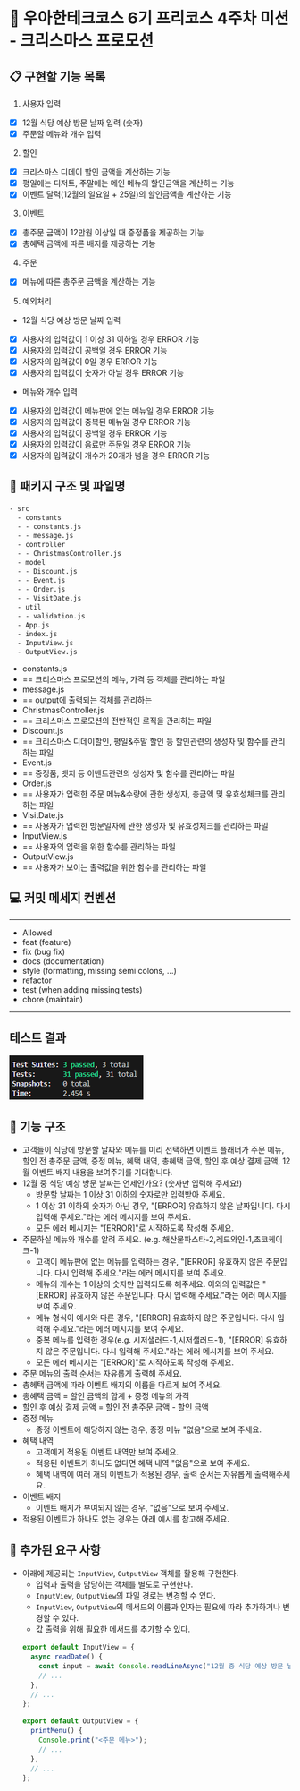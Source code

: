 # :school: 우아한테크코스 6기 프리코스 4주차 미션 - 크리스마스 프로모션

## :clipboard: 구현할 기능 목록

1. 사용자 입력
- [x] 12월 식당 예상 방문 날짜 입력 (숫자)
- [x] 주문할 메뉴와 개수 입력

2. 할인
- [x] 크리스마스 디데이 할인 금액을 계산하는 기능
- [x] 평일에는 디저트, 주말에는 메인 메뉴의 할인금액을 계산하는 기능
- [x] 이벤트 달력(12월의 일요일 + 25일)의 할인금액을 계산하는 기능

3. 이벤트
- [x] 총주문 금액이 12만원 이상일 때 증정품을 제공하는 기능
- [x] 총혜택 금액에 따른 배지를 제공하는 기능

4. 주문
- [x] 메뉴에 따른 총주문 금액을 계산하는 기능

5. 예외처리
- 12월 식당 예상 방문 날짜 입력
- [x] 사용자의 입력값이 1 이상 31 이하일 경우 ERROR 기능
- [x] 사용자의 입력값이 공백일 경우 ERROR 기능
- [x] 사용자의 입력값이 0일 경우 ERROR 기능
- [x] 사용자의 입력값이 숫자가 아닐 경우 ERROR 기능

- 메뉴와 개수 입력
- [x] 사용자의 입력값이 메뉴판에 없는 메뉴일 경우 ERROR 기능
- [x] 사용자의 입력값이 중복된 메뉴일 경우 ERROR 기능
- [x] 사용자의 입력값이 공백일 경우 ERROR 기능
- [x] 사용자의 입력값이 음료만 주문일 경우 ERROR 기능
- [x] 사용자의 입력값이 개수가 20개가 넘을 경우 ERROR 기능

## :file_folder: 패키지 구조 및 파일명
```
- src
  - constants
  - - constants.js
  - - message.js
  - controller
  - - ChristmasController.js
  - model
  - - Discount.js
  - - Event.js
  - - Order.js
  - - VisitDate.js
  - util
  - - validation.js
  - App.js
  - index.js
  - InputView.js
  - OutputView.js
```
- constants.js
- == 크리스마스 프로모션의 메뉴, 가격 등 객체를 관리하는 파일
- message.js
- == output에 출력되는 객체를 관리하는
- ChristmasController.js
- == 크리스마스 프로모션의 전반적인 로직을 관리하는 파일
- Discount.js
- == 크리스마스 디데이할인, 평일&주말 할인 등 할인관련의 생성자 및 함수를 관리하는 파일
- Event.js
- == 증정품, 뱃지 등 이벤트관련의 생성자 및 함수를 관리하는 파일
- Order.js
- == 사용자가 입력한 주문 메뉴&수량에 관한 생성자, 총금액 및 유효성체크를 관리하는 파일
- VisitDate.js
- == 사용자가 입력한 방문일자에 관한 생성자 및 유효성체크를 관리하는 파일
- InputView.js
- == 사용자의 입력을 위한 함수를 관리하는 파일
- OutputView.js
- == 사용자가 보이는 출력값을 위한 함수를 관리하는 파일

## :computer: 커밋 메세지 컨벤션
---
- Allowed <type>
- feat (feature)
- fix (bug fix)
- docs (documentation)
- style (formatting, missing semi colons, …)
- refactor
- test (when adding missing tests)
- chore (maintain)
---

## 테스트 결과
![크리스마스 프로모션 결과](https://github.com/ParkHanSeo/javascript-christmas-6-ParkJeeHoon/blob/main/docs/christmas_result.png)

## :high_brightness: 기능 구조
- 고객들이 식당에 방문할 날짜와 메뉴를 미리 선택하면 이벤트 플래너가 주문 메뉴, 할인 전 총주문 금액, 증정 메뉴, 혜택 내역, 총혜택 금액, 할인 후 예상 결제 금액, 12월 이벤트 배지 내용을 보여주기를 기대합니다.
- 12월 중 식당 예상 방문 날짜는 언제인가요? (숫자만 입력해 주세요!)
  - 방문할 날짜는 1 이상 31 이하의 숫자로만 입력받아 주세요.
  - 1 이상 31 이하의 숫자가 아닌 경우, "[ERROR] 유효하지 않은 날짜입니다. 다시 입력해 주세요."라는 에러 메시지를 보여 주세요.
  - 모든 에러 메시지는 "[ERROR]"로 시작하도록 작성해 주세요.
- 주문하실 메뉴와 개수를 알려 주세요. (e.g. 해산물파스타-2,레드와인-1,초코케이크-1)
  - 고객이 메뉴판에 없는 메뉴를 입력하는 경우, "[ERROR] 유효하지 않은 주문입니다. 다시 입력해 주세요."라는 에러 메시지를 보여 주세요.
  - 메뉴의 개수는 1 이상의 숫자만 입력되도록 해주세요. 이외의 입력값은 "[ERROR] 유효하지 않은 주문입니다. 다시 입력해 주세요."라는 에러 메시지를 보여 주세요.
  - 메뉴 형식이 예시와 다른 경우, "[ERROR] 유효하지 않은 주문입니다. 다시 입력해 주세요."라는 에러 메시지를 보여 주세요.
  - 중복 메뉴를 입력한 경우(e.g. 시저샐러드-1,시저샐러드-1), "[ERROR] 유효하지 않은 주문입니다. 다시 입력해 주세요."라는 에러 메시지를 보여 주세요.
  - 모든 에러 메시지는 "[ERROR]"로 시작하도록 작성해 주세요.
- 주문 메뉴의 출력 순서는 자유롭게 출력해 주세요.
- 총혜택 금액에 따라 이벤트 배지의 이름을 다르게 보여 주세요.
- 총혜택 금액 = 할인 금액의 합계 + 증정 메뉴의 가격
- 할인 후 예상 결제 금액 = 할인 전 총주문 금액 - 할인 금액
- 증정 메뉴
  - 증정 이벤트에 해당하지 않는 경우, 증정 메뉴 "없음"으로 보여 주세요.
- 혜택 내역
  - 고객에게 적용된 이벤트 내역만 보여 주세요.
  - 적용된 이벤트가 하나도 없다면 혜택 내역 "없음"으로 보여 주세요.
  - 혜택 내역에 여러 개의 이벤트가 적용된 경우, 출력 순서는 자유롭게 출력해주세요.
- 이벤트 배지
  - 이벤트 배지가 부여되지 않는 경우, "없음"으로 보여 주세요.
- 적용된 이벤트가 하나도 없는 경우는 아래 예시를 참고해 주세요.

## :key: 추가된 요구 사항
- 아래에 제공되는 `InputView`, `OutputView` 객체를 활용해 구현한다.
  - 입력과 출력을 담당하는 객체를 별도로 구현한다.
  - `InputView`, `OutputView`의 파일 경로는 변경할 수 있다.
  - `InputView`, `OutputView`의 메서드의 이름과 인자는 필요에 따라 추가하거나 변경할 수 있다.
  - 값 출력을 위해 필요한 메서드를 추가할 수 있다.
  ```javascript
  export default InputView = {
    async readDate() {
      const input = await Console.readLineAsync("12월 중 식당 예상 방문 날짜는 언제인가요? (숫자만 입력해 주세요!)");
      // ...
    },
    // ...
  };
  ```
  ```javascript
  export default OutputView = {
    printMenu() {
      Console.print("<주문 메뉴>");
      // ...
    },
    // ...
  };
  ```